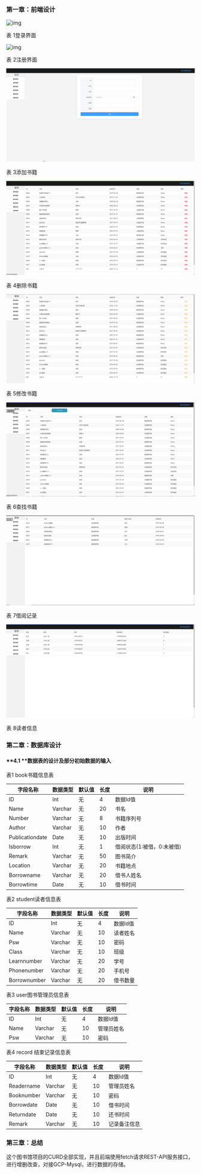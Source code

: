 
### **第一章：前端设计**

![img](./static/images/login.png) 

表 1登录界面

![img](./static/images/register.png) 

表 2注册界面

![img](./static/images/add.png) 

表 3添加书籍

![img](./static/images/delete.png) 

表 4删除书籍

![img](./static/images/update.png) 

表 5修改书籍

 

![img](./static/images/query.png) 

表 6查找书籍

![img](./static/images/record.png) 

表 7借阅记录

![img](./static/images/info.png) 

表 8读者信息

### **第二章：数据库设计**

#### **4.1 **数据表的设计及部分初始数据的输入



表1  book书籍信息表

| 字段名称        | 数据类型 | 默认值 | 长度 | 说明                       |
| --------------- | -------- | ------ | ---- | -------------------------- |
| ID              | Int      | 无     | 4    | 数据Id值                   |
| Name            | Varchar  | 无     | 20   | 书名                       |
| Number          | Varchar  | 无     | 8    | 书籍序列号                 |
| Author          | Varchar  | 无     | 10   | 作者                       |
| Publicationdate | Date     | 无     | 10   | 出版时间                   |
| Isborrow        | Int      | 无     | 1    | 借阅状态(1:被借，0:未被借) |
| Remark          | Varchar  | 无     | 50   | 图书简介                   |
| Location        | Varchar  | 无     | 20   | 书籍地点                   |
| Borrowname      | Varchar  | 无     | 20   | 借书人姓名                 |
| Borrowtime      | Date     | 无     | 10   | 借书时间                   |



表2  student读者信息表

| 字段名称     | 数据类型 | 默认值 | 长度 | 说明     |
| ------------ | -------- | ------ | ---- | -------- |
| ID           | Int      | 无     | 4    | 数据Id值 |
| Name         | Varchar  | 无     | 10   | 读者姓名 |
| Psw          | Varchar  | 无     | 10   | 密码     |
| Class        | Varchar  | 无     | 10   | 班级     |
| Learnnumber  | Varchar  | 无     | 20   | 学号     |
| Phonenumber  | Varchar  | 无     | 20   | 手机号   |
| Borrownumber | Varchar  | 无     | 20   | 借书数量 |

 


表3  user图书管理员信息表

| 字段名称 | 数据类型 | 默认值 | 长度 | 说明       |
| -------- | -------- | ------ | ---- | ---------- |
| ID       | Int      | 无     | 4    | 数据Id值   |
| Name     | Varchar  | 无     | 10   | 管理员姓名 |
| Psw      | Varchar  | 无     | 10   | 密码       |

 


表4  record 结束记录信息表

| 字段名称   | 数据类型 | 默认值 | 长度 | 说明         |
| ---------- | -------- | ------ | ---- | ------------ |
| ID         | Int      | 无     | 4    | 数据Id值     |
| Readername | Varchar  | 无     | 10   | 管理员姓名   |
| Booknumber | Varchar  | 无     | 10   | 密码         |
| Borrowdate | Date     | 无     | 10   | 借书时间     |
| Returndate | Date     | 无     | 10   | 还书时间     |
| Remark     | Varchar  | 无     | 10   | 记录备注信息 |

 

### **第三章：总结**

这个图书馆项目的CURD全部实现，并且前端使用fetch请求REST-API服务接口，进行增删改查，对接GCP-Mysql，进行数据的存储。